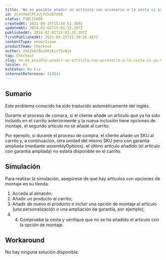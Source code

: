 ```yaml
---
title: 'No es posible añadir un artículo con accesorio a la cesta si ya hay otra unidad de este artículo sin accesorio en la cesta'
id: 3l41VmdtPCxUjYChuO7o9O
status: PUBLISHED
createdAt: 2021-09-15T15:24:52.309Z
updatedAt: 2024-02-02T15:01:32.297Z
publishedAt: 2024-02-02T15:01:32.297Z
firstPublishedAt: 2021-09-15T15:30:26.487Z
contentType: knownIssue
productTeam: Checkout
author: 2mXZkbi0oi061KicTExNjo
tag: Checkout
slug: no-es-posible-anadir-un-articulo-con-accesorio-a-la-cesta-si-ya-hay-otra-unidad-de-este-articulo-sin-accesorio-en-la-cesta
locale: es
kiStatus: No Fix
internalReference: 412041
---
```


## Sumario

<div class="alert alert-info">
  <p>Este problema conocido ha sido traducido automáticamente del inglés.</p>
</div>


Durante el proceso de compra, si el cliente añade un artículo que ya ha sido incluido en el carrito anteriormente y la nueva inclusión tiene opciones de montaje, el segundo artículo no se añade al carrito.

Por ejemplo, si durante el proceso de compra, el cliente añade un SKU al carrito y, a continuación, otra unidad del mismo SKU pero con garantía ampliada (mediante assemblyOptions), el último artículo añadido (el artículo con garantía ampliada) no estará disponible en el carrito.


##

## Simulación


Para realizar la simulación, asegúrese de que hay artículos con opciones de montaje en su tienda.


1. Acceda al almacén;
2. Añadir un producto al carrito;
3. Añadir de nuevo el producto e incluir una opción de montaje al artículo (una personalización o una ampliación de garantía, por ejemplo);
4. 4. Compruebe la cesta y verifique que no se ha añadido el artículo con la opción de montaje.



## Workaround


No hay ninguna solución disponible.





